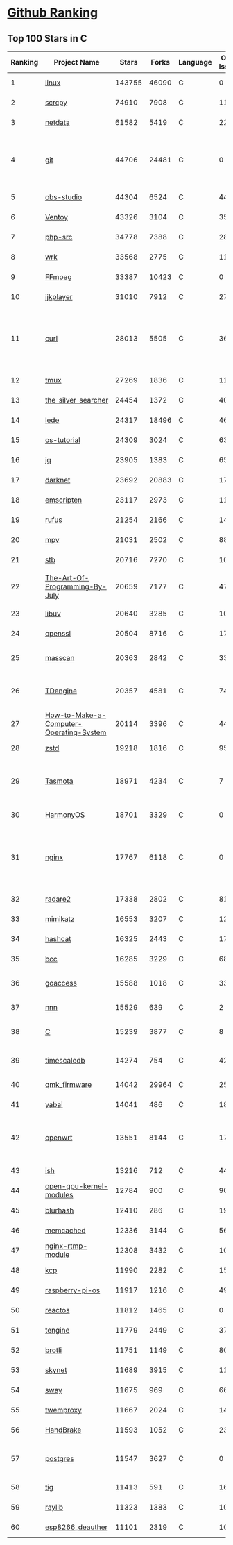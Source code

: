 [Github Ranking](../README.md)
==========

## Top 100 Stars in C

| Ranking | Project Name | Stars | Forks | Language | Open Issues | Description | Last Commit |
| ------- | ------------ | ----- | ----- | -------- | ----------- | ----------- | ----------- |
| 1 | [linux](https://github.com/torvalds/linux) | 143755 | 46090 | C | 0 | Linux kernel source tree | 2022-12-31T18:24:46Z |
| 2 | [scrcpy](https://github.com/Genymobile/scrcpy) | 74910 | 7908 | C | 1167 | Display and control your Android device | 2022-12-30T14:11:35Z |
| 3 | [netdata](https://github.com/netdata/netdata) | 61582 | 5419 | C | 221 | Real-time performance monitoring, done right! https://www.netdata.cloud | 2023-01-01T00:18:24Z |
| 4 | [git](https://github.com/git/git) | 44706 | 24481 | C | 0 | Git Source Code Mirror - This is a publish-only repository but pull requests can be turned into patches to the mailing list via GitGitGadget (https://gitgitgadget.github.io/). Please follow Documentation/SubmittingPatches procedure for any of your improvements. | 2022-12-31T02:16:56Z |
| 5 | [obs-studio](https://github.com/obsproject/obs-studio) | 44304 | 6524 | C | 448 | OBS Studio - Free and open source software for live streaming and screen recording | 2022-12-31T17:36:23Z |
| 6 | [Ventoy](https://github.com/ventoy/Ventoy) | 43326 | 3104 | C | 350 | A new bootable USB solution. | 2022-12-31T16:31:11Z |
| 7 | [php-src](https://github.com/php/php-src) | 34778 | 7388 | C | 284 | The PHP Interpreter | 2022-12-31T15:30:33Z |
| 8 | [wrk](https://github.com/wg/wrk) | 33568 | 2775 | C | 116 | Modern HTTP benchmarking tool | 2022-09-30T14:22:08Z |
| 9 | [FFmpeg](https://github.com/FFmpeg/FFmpeg) | 33387 | 10423 | C | 0 | Mirror of https://git.ffmpeg.org/ffmpeg.git | 2022-12-31T23:45:07Z |
| 10 | [ijkplayer](https://github.com/bilibili/ijkplayer) | 31010 | 7912 | C | 2734 | Android/iOS video player based on FFmpeg n3.4, with MediaCodec, VideoToolbox support. | 2022-12-23T14:16:42Z |
| 11 | [curl](https://github.com/curl/curl) | 28013 | 5505 | C | 36 | A command line tool and library for transferring data with URL syntax, supporting DICT, FILE, FTP, FTPS, GOPHER, GOPHERS, HTTP, HTTPS, IMAP, IMAPS, LDAP, LDAPS, MQTT, POP3, POP3S, RTMP, RTMPS, RTSP, SCP, SFTP, SMB, SMBS, SMTP, SMTPS, TELNET, TFTP, WS and WSS. libcurl offers a myriad of powerful features | 2023-01-01T01:45:29Z |
| 12 | [tmux](https://github.com/tmux/tmux) | 27269 | 1836 | C | 11 | tmux source code | 2022-12-07T12:30:40Z |
| 13 | [the_silver_searcher](https://github.com/ggreer/the_silver_searcher) | 24454 | 1372 | C | 407 | A code-searching tool similar to ack, but faster. | 2022-12-09T21:56:11Z |
| 14 | [lede](https://github.com/coolsnowwolf/lede) | 24317 | 18496 | C | 463 | Lean's LEDE source | 2022-12-31T04:19:48Z |
| 15 | [os-tutorial](https://github.com/cfenollosa/os-tutorial) | 24309 | 3024 | C | 63 | How to create an OS from scratch | 2022-12-04T15:13:22Z |
| 16 | [jq](https://github.com/stedolan/jq) | 23905 | 1383 | C | 656 | Command-line JSON processor | 2022-11-26T14:15:09Z |
| 17 | [darknet](https://github.com/pjreddie/darknet) | 23692 | 20883 | C | 1775 | Convolutional Neural Networks | 2022-11-04T13:27:54Z |
| 18 | [emscripten](https://github.com/emscripten-core/emscripten) | 23117 | 2973 | C | 1174 | Emscripten: An LLVM-to-WebAssembly Compiler | 2022-12-31T17:48:46Z |
| 19 | [rufus](https://github.com/pbatard/rufus) | 21254 | 2166 | C | 14 | The Reliable USB Formatting Utility | 2022-12-16T14:42:26Z |
| 20 | [mpv](https://github.com/mpv-player/mpv) | 21031 | 2502 | C | 888 | 🎥 Command line video player | 2022-12-31T19:16:06Z |
| 21 | [stb](https://github.com/nothings/stb) | 20716 | 7270 | C | 104 | stb single-file public domain libraries for C/C++ | 2022-12-28T17:02:04Z |
| 22 | [The-Art-Of-Programming-By-July](https://github.com/julycoding/The-Art-Of-Programming-By-July) | 20659 | 7177 | C | 47 | 本项目曾冲到全球第一，干货集锦见本页面最底部，另完整精致的纸质版《编程之法：面试和算法心得》已在京东/当当上销售 | 2021-07-03T07:47:32Z |
| 23 | [libuv](https://github.com/libuv/libuv) | 20640 | 3285 | C | 105 | Cross-platform asynchronous I/O | 2022-12-23T11:24:26Z |
| 24 | [openssl](https://github.com/openssl/openssl) | 20504 | 8716 | C | 1786 | TLS/SSL and crypto library | 2022-12-30T07:13:24Z |
| 25 | [masscan](https://github.com/robertdavidgraham/masscan) | 20363 | 2842 | C | 335 | TCP port scanner, spews SYN packets asynchronously, scanning entire Internet in under 5 minutes. | 2022-12-05T07:38:41Z |
| 26 | [TDengine](https://github.com/taosdata/TDengine) | 20357 | 4581 | C | 749 | TDengine is an open source, high-performance, cloud native time-series database optimized for Internet of Things (IoT), Connected Cars, Industrial IoT and DevOps. | 2022-12-31T12:54:21Z |
| 27 | [How-to-Make-a-Computer-Operating-System](https://github.com/SamyPesse/How-to-Make-a-Computer-Operating-System) | 20114 | 3396 | C | 44 | How to Make a Computer Operating System in C++ | 2021-12-16T09:10:55Z |
| 28 | [zstd](https://github.com/facebook/zstd) | 19218 | 1816 | C | 95 | Zstandard - Fast real-time compression algorithm | 2022-12-29T02:18:46Z |
| 29 | [Tasmota](https://github.com/arendst/Tasmota) | 18971 | 4234 | C | 7 | Alternative firmware for ESP8266 with easy configuration using webUI, OTA updates, automation using timers or rules, expandability and entirely local control over MQTT, HTTP, Serial or KNX. Full documentation at | 2022-12-31T16:35:47Z |
| 30 | [HarmonyOS](https://github.com/Awesome-HarmonyOS/HarmonyOS) | 18701 | 3329 | C | 0 | A curated list of awesome things related to HarmonyOS. 华为鸿蒙操作系统。 | 2022-07-07T01:24:35Z |
| 31 | [nginx](https://github.com/nginx/nginx) | 17767 | 6118 | C | 0 | An official read-only mirror of http://hg.nginx.org/nginx/ which is updated hourly. Pull requests on GitHub cannot be accepted and will be automatically closed. The proper way to submit changes to nginx is via the nginx development mailing list, see http://nginx.org/en/docs/contributing_changes.html | 2022-12-23T16:01:46Z |
| 32 | [radare2](https://github.com/radareorg/radare2) | 17338 | 2802 | C | 818 | UNIX-like reverse engineering framework and command-line toolset | 2022-12-31T09:58:30Z |
| 33 | [mimikatz](https://github.com/gentilkiwi/mimikatz) | 16553 | 3207 | C | 122 | A little tool to play with Windows security | 2022-11-29T16:00:30Z |
| 34 | [hashcat](https://github.com/hashcat/hashcat) | 16325 | 2443 | C | 175 | World's fastest and most advanced password recovery utility | 2022-12-31T16:04:51Z |
| 35 | [bcc](https://github.com/iovisor/bcc) | 16285 | 3229 | C | 689 | BCC - Tools for BPF-based Linux IO analysis, networking, monitoring, and more | 2022-12-31T19:38:13Z |
| 36 | [goaccess](https://github.com/allinurl/goaccess) | 15588 | 1018 | C | 335 | GoAccess is a real-time web log analyzer and interactive viewer that runs in a terminal in *nix systems or through your browser. | 2023-01-01T02:05:22Z |
| 37 | [nnn](https://github.com/jarun/nnn) | 15529 | 639 | C | 2 | n³ The unorthodox terminal file manager | 2022-12-31T23:19:23Z |
| 38 | [C](https://github.com/TheAlgorithms/C) | 15239 | 3877 | C | 8 | Collection of various algorithms in mathematics, machine learning, computer science, physics, etc implemented in C for educational purposes. | 2022-12-30T05:55:14Z |
| 39 | [timescaledb](https://github.com/timescale/timescaledb) | 14274 | 754 | C | 421 | An open-source time-series SQL database optimized for fast ingest and complex queries.  Packaged as a PostgreSQL extension. | 2022-12-28T19:05:59Z |
| 40 | [qmk_firmware](https://github.com/qmk/qmk_firmware) | 14042 | 29964 | C | 258 | Open-source keyboard firmware for Atmel AVR and Arm USB families | 2023-01-01T02:39:18Z |
| 41 | [yabai](https://github.com/koekeishiya/yabai) | 14041 | 486 | C | 188 | A tiling window manager for macOS based on binary space partitioning | 2022-12-28T18:31:42Z |
| 42 | [openwrt](https://github.com/openwrt/openwrt) | 13551 | 8144 | C | 1726 | This repository is a mirror of https://git.openwrt.org/openwrt/openwrt.git It is for reference only and is not active for check-ins.  We will continue to accept Pull Requests here. They will be merged via staging trees then into openwrt.git. | 2022-12-31T21:35:41Z |
| 43 | [ish](https://github.com/ish-app/ish) | 13216 | 712 | C | 441 | Linux shell for iOS | 2022-12-28T18:11:36Z |
| 44 | [open-gpu-kernel-modules](https://github.com/NVIDIA/open-gpu-kernel-modules) | 12784 | 900 | C | 90 | NVIDIA Linux open GPU kernel module source | 2022-12-19T12:34:54Z |
| 45 | [blurhash](https://github.com/woltapp/blurhash) | 12410 | 286 | C | 19 | A very compact representation of a placeholder for an image. | 2022-12-01T11:59:47Z |
| 46 | [memcached](https://github.com/memcached/memcached) | 12336 | 3144 | C | 56 | memcached development tree | 2022-12-29T08:11:28Z |
| 47 | [nginx-rtmp-module](https://github.com/arut/nginx-rtmp-module) | 12308 | 3432 | C | 1011 | NGINX-based Media Streaming Server | 2022-06-21T08:56:37Z |
| 48 | [kcp](https://github.com/skywind3000/kcp) | 11990 | 2282 | C | 152 | :zap: KCP - A Fast and Reliable ARQ Protocol | 2022-12-04T05:02:42Z |
| 49 | [raspberry-pi-os](https://github.com/s-matyukevich/raspberry-pi-os) | 11917 | 1216 | C | 49 | Learning operating system development using Linux kernel and Raspberry Pi | 2022-02-16T17:29:18Z |
| 50 | [reactos](https://github.com/reactos/reactos) | 11812 | 1465 | C | 0 | A free Windows-compatible Operating System | 2023-01-01T02:20:29Z |
| 51 | [tengine](https://github.com/alibaba/tengine) | 11779 | 2449 | C | 372 | A distribution of Nginx with some advanced features | 2022-12-31T14:57:39Z |
| 52 | [brotli](https://github.com/google/brotli) | 11751 | 1149 | C | 80 | Brotli compression format | 2022-12-30T12:23:15Z |
| 53 | [skynet](https://github.com/cloudwu/skynet) | 11689 | 3915 | C | 11 | A lightweight online game framework | 2022-11-21T11:26:23Z |
| 54 | [sway](https://github.com/swaywm/sway) | 11675 | 969 | C | 664 | i3-compatible Wayland compositor | 2022-12-29T08:49:32Z |
| 55 | [twemproxy](https://github.com/twitter/twemproxy) | 11667 | 2024 | C | 144 | A fast, light-weight proxy for memcached and redis | 2022-12-23T09:06:58Z |
| 56 | [HandBrake](https://github.com/HandBrake/HandBrake) | 11593 | 1052 | C | 233 | HandBrake's main development repository  | 2022-12-31T22:46:23Z |
| 57 | [postgres](https://github.com/postgres/postgres) | 11547 | 3627 | C | 0 | Mirror of the official PostgreSQL GIT repository. Note that this is just a *mirror* - we don't work with pull requests on github. To contribute, please see https://wiki.postgresql.org/wiki/Submitting_a_Patch | 2022-12-31T21:46:48Z |
| 58 | [tig](https://github.com/jonas/tig) | 11413 | 591 | C | 162 | Text-mode interface for git | 2022-12-29T18:04:43Z |
| 59 | [raylib](https://github.com/raysan5/raylib) | 11323 | 1383 | C | 10 | A simple and easy-to-use library to enjoy videogames programming | 2022-12-31T18:25:35Z |
| 60 | [esp8266_deauther](https://github.com/SpacehuhnTech/esp8266_deauther) | 11101 | 2319 | C | 102 | Affordable WiFi hacking platform for testing and learning | 2022-12-18T17:34:45Z |

